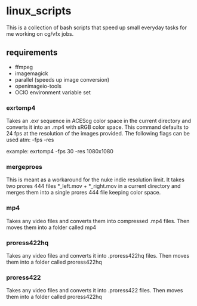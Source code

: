 # linux_scripts

This is a collection of bash scripts that speed up small everyday tasks for me working on cg/vfx jobs.

## requirements 
- ffmpeg
- imagemagick
- parallel (speeds up image conversion)
- openimageio-tools
- OCIO environment variable set

### exrtomp4
Takes an .exr sequence in ACEScg color space in the current directory and converts it into an .mp4 with sRGB color space. 
This command defaults to 24 fps at the resolution of the images provided. 
The following flags can be used atm: 
-fps 
-res

example:
exrtomp4 -fps 30 -res 1080x1080

### mergeproes 
This is meant as a workaround for the nuke indie resolution limit. 
It takes two prores 444 files *_left.mov + *_right.mov in a current directory and merges them into a single prores 444 file keeping color space. 

### mp4 
Takes any video files and converts them into compressed .mp4 files.
Then moves them into a folder called mp4

### proress422hq 
Takes any video files and converts it into .proress422hq files. 
Then moves them into a folder called proress422hq

### proress422
Takes any video files and converts it into .proress422 files. 
Then moves them into a folder called proress422hq
